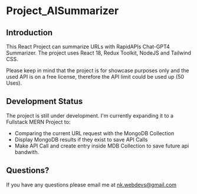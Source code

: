 # Project_AISummarizer

## Introduction

This React Project can summarize URLs with RapidAPIs Chat-GPT4 Summarizer. The project uses React 18, Redux Toolkit, NodeJS and Tailwind CSS.

Please keep in mind that the project is for showcase purposes only and the used API is on a free license, therefore the API limit could be used up (50 Uses).

## Development Status

The project is still under development. I'm currently expanding it to a Fullstack MERN Project to:

- Comparing the current URL request with the MongoDB Collection
- Display MongoDB results if they exist to save API Calls
- Make API Call and create entry inside MDB Collection to save future api bandwith.

## Questions?

If you have any questions please email me at nk.webdevs@gmail.com
